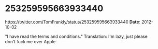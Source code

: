 # 253259595663933440
https://twitter.com/TomFrankly/status/253259595663933440
**Date:** 2012-10-02

"I have read the terms and conditions." Translation: I'm lazy, just please don't fuck me over Apple

